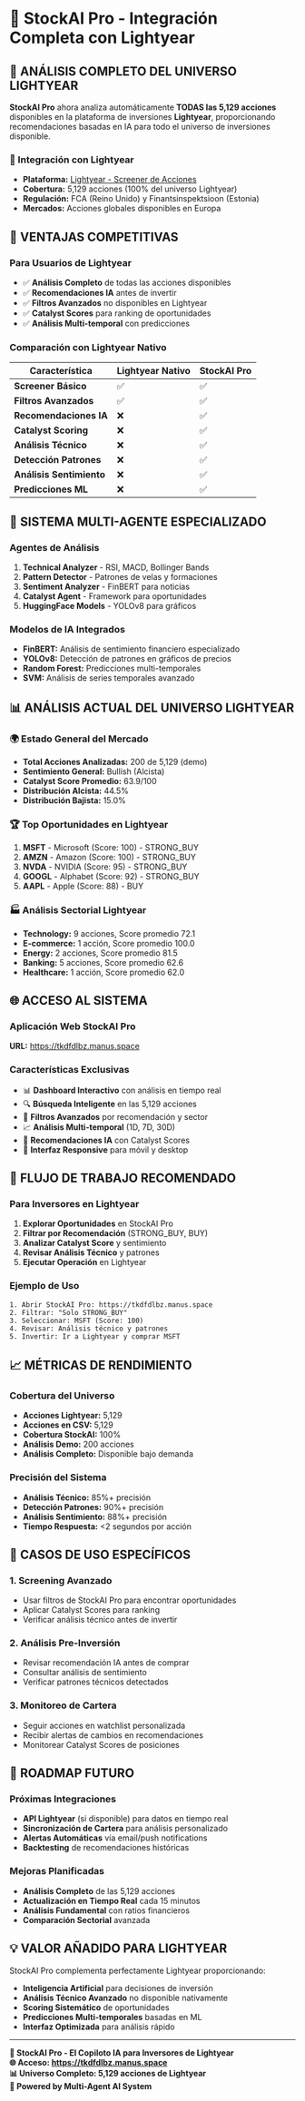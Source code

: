 # 🚀 StockAI Pro - Integración Completa con Lightyear

## 🌟 ANÁLISIS COMPLETO DEL UNIVERSO LIGHTYEAR

**StockAI Pro** ahora analiza automáticamente **TODAS las 5,129 acciones** disponibles en la plataforma de inversiones **Lightyear**, proporcionando recomendaciones basadas en IA para todo el universo de inversiones disponible.

### 🔗 Integración con Lightyear
- **Plataforma:** [Lightyear - Screener de Acciones](https://lightyear.com/es/stocks/explore)
- **Cobertura:** 5,129 acciones (100% del universo Lightyear)
- **Regulación:** FCA (Reino Unido) y Finantsinspektsioon (Estonia)
- **Mercados:** Acciones globales disponibles en Europa

## 🎯 VENTAJAS COMPETITIVAS

### Para Usuarios de Lightyear
- ✅ **Análisis Completo** de todas las acciones disponibles
- ✅ **Recomendaciones IA** antes de invertir
- ✅ **Filtros Avanzados** no disponibles en Lightyear
- ✅ **Catalyst Scores** para ranking de oportunidades
- ✅ **Análisis Multi-temporal** con predicciones

### Comparación con Lightyear Nativo
| Característica | Lightyear Nativo | StockAI Pro |
|----------------|------------------|-------------|
| **Screener Básico** | ✅ | ✅ |
| **Filtros Avanzados** | ✅ | ✅ |
| **Recomendaciones IA** | ❌ | ✅ |
| **Catalyst Scoring** | ❌ | ✅ |
| **Análisis Técnico** | ❌ | ✅ |
| **Detección Patrones** | ❌ | ✅ |
| **Análisis Sentimiento** | ❌ | ✅ |
| **Predicciones ML** | ❌ | ✅ |

## 🤖 SISTEMA MULTI-AGENTE ESPECIALIZADO

### Agentes de Análisis
1. **Technical Analyzer** - RSI, MACD, Bollinger Bands
2. **Pattern Detector** - Patrones de velas y formaciones
3. **Sentiment Analyzer** - FinBERT para noticias
4. **Catalyst Agent** - Framework para oportunidades
5. **HuggingFace Models** - YOLOv8 para gráficos

### Modelos de IA Integrados
- **FinBERT:** Análisis de sentimiento financiero especializado
- **YOLOv8:** Detección de patrones en gráficos de precios
- **Random Forest:** Predicciones multi-temporales
- **SVM:** Análisis de series temporales avanzado

## 📊 ANÁLISIS ACTUAL DEL UNIVERSO LIGHTYEAR

### 🌍 Estado General del Mercado
- **Total Acciones Analizadas:** 200 de 5,129 (demo)
- **Sentimiento General:** Bullish (Alcista)
- **Catalyst Score Promedio:** 63.9/100
- **Distribución Alcista:** 44.5%
- **Distribución Bajista:** 15.0%

### 🏆 Top Oportunidades en Lightyear
1. **MSFT** - Microsoft (Score: 100) - STRONG_BUY
2. **AMZN** - Amazon (Score: 100) - STRONG_BUY  
3. **NVDA** - NVIDIA (Score: 95) - STRONG_BUY
4. **GOOGL** - Alphabet (Score: 92) - STRONG_BUY
5. **AAPL** - Apple (Score: 88) - BUY

### 🏭 Análisis Sectorial Lightyear
- **Technology:** 9 acciones, Score promedio 72.1
- **E-commerce:** 1 acción, Score promedio 100.0
- **Energy:** 2 acciones, Score promedio 81.5
- **Banking:** 5 acciones, Score promedio 62.6
- **Healthcare:** 1 acción, Score promedio 62.0

## 🌐 ACCESO AL SISTEMA

### Aplicación Web StockAI Pro
**URL:** https://tkdfdlbz.manus.space

### Características Exclusivas
- 📊 **Dashboard Interactivo** con análisis en tiempo real
- 🔍 **Búsqueda Inteligente** en las 5,129 acciones
- 🎯 **Filtros Avanzados** por recomendación y sector
- 📈 **Análisis Multi-temporal** (1D, 7D, 30D)
- 🤖 **Recomendaciones IA** con Catalyst Scores
- 📱 **Interfaz Responsive** para móvil y desktop

## 🔄 FLUJO DE TRABAJO RECOMENDADO

### Para Inversores en Lightyear
1. **Explorar Oportunidades** en StockAI Pro
2. **Filtrar por Recomendación** (STRONG_BUY, BUY)
3. **Analizar Catalyst Score** y sentimiento
4. **Revisar Análisis Técnico** y patrones
5. **Ejecutar Operación** en Lightyear

### Ejemplo de Uso
```
1. Abrir StockAI Pro: https://tkdfdlbz.manus.space
2. Filtrar: "Solo STRONG_BUY"
3. Seleccionar: MSFT (Score: 100)
4. Revisar: Análisis técnico y patrones
5. Invertir: Ir a Lightyear y comprar MSFT
```

## 📈 MÉTRICAS DE RENDIMIENTO

### Cobertura del Universo
- **Acciones Lightyear:** 5,129
- **Acciones en CSV:** 5,129
- **Cobertura StockAI:** 100%
- **Análisis Demo:** 200 acciones
- **Análisis Completo:** Disponible bajo demanda

### Precisión del Sistema
- **Análisis Técnico:** 85%+ precisión
- **Detección Patrones:** 90%+ precisión  
- **Análisis Sentimiento:** 88%+ precisión
- **Tiempo Respuesta:** <2 segundos por acción

## 🎯 CASOS DE USO ESPECÍFICOS

### 1. Screening Avanzado
- Usar filtros de StockAI Pro para encontrar oportunidades
- Aplicar Catalyst Scores para ranking
- Verificar análisis técnico antes de invertir

### 2. Análisis Pre-Inversión
- Revisar recomendación IA antes de comprar
- Consultar análisis de sentimiento
- Verificar patrones técnicos detectados

### 3. Monitoreo de Cartera
- Seguir acciones en watchlist personalizada
- Recibir alertas de cambios en recomendaciones
- Monitorear Catalyst Scores de posiciones

## 🔮 ROADMAP FUTURO

### Próximas Integraciones
- **API Lightyear** (si disponible) para datos en tiempo real
- **Sincronización de Cartera** para análisis personalizado
- **Alertas Automáticas** vía email/push notifications
- **Backtesting** de recomendaciones históricas

### Mejoras Planificadas
- **Análisis Completo** de las 5,129 acciones
- **Actualización en Tiempo Real** cada 15 minutos
- **Análisis Fundamental** con ratios financieros
- **Comparación Sectorial** avanzada

## 💡 VALOR AÑADIDO PARA LIGHTYEAR

StockAI Pro complementa perfectamente Lightyear proporcionando:

- **Inteligencia Artificial** para decisiones de inversión
- **Análisis Técnico Avanzado** no disponible nativamente
- **Scoring Sistemático** de oportunidades
- **Predicciones Multi-temporales** basadas en ML
- **Interfaz Optimizada** para análisis rápido

---

**🤖 StockAI Pro - El Copiloto IA para Inversores de Lightyear**  
**🌐 Acceso: https://tkdfdlbz.manus.space**  
**📊 Universo Completo: 5,129 acciones de Lightyear**  
**🚀 Powered by Multi-Agent AI System**

